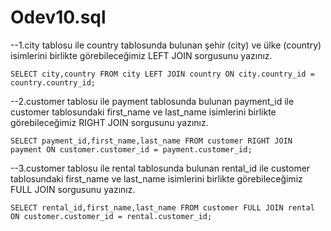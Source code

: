 # Odev10.sql

--1.city tablosu ile country tablosunda bulunan şehir (city) ve ülke (country) isimlerini birlikte görebileceğimiz LEFT JOIN sorgusunu yazınız.

``SELECT city,country FROM city
LEFT JOIN country ON city.country_id = country.country_id;``

--2.customer tablosu ile payment tablosunda bulunan payment_id ile customer tablosundaki first_name ve last_name isimlerini birlikte görebileceğimiz RIGHT JOIN sorgusunu yazınız.

``SELECT payment_id,first_name,last_name FROM customer
RIGHT JOIN payment ON customer.customer_id = payment.customer_id;``

--3.customer tablosu ile rental tablosunda bulunan rental_id ile customer tablosundaki first_name ve last_name isimlerini birlikte görebileceğimiz FULL JOIN sorgusunu yazınız.

``SELECT rental_id,first_name,last_name FROM customer
FULL JOIN rental ON customer.customer_id = rental.customer_id;``
